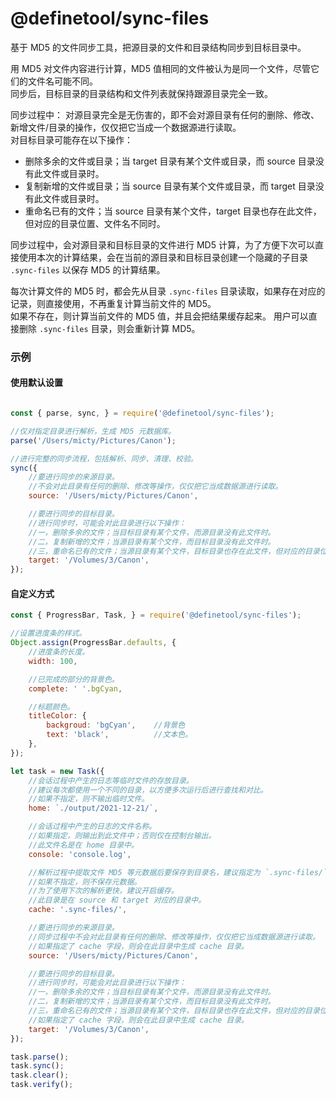 # @definetool/sync-files

基于 MD5 的文件同步工具，把源目录的文件和目录结构同步到目标目录中。  

用 MD5 对文件内容进行计算，MD5 值相同的文件被认为是同一个文件，尽管它们的文件名可能不同。  
同步后，目标目录的目录结构和文件列表就保持跟源目录完全一致。  

同步过程中：
对源目录完全是无伤害的，即不会对源目录有任何的删除、修改、新增文件/目录的操作，仅仅把它当成一个数据源进行读取。    
对目标目录可能存在以下操作：  

 - 删除多余的文件或目录；当 target 目录有某个文件或目录，而 source 目录没有此文件或目录时。
 - 复制新增的文件或目录；当 source 目录有某个文件或目录，而 target 目录没有此文件或目录时。
 - 重命名已有的文件；当 source 目录有某个文件，target 目录也存在此文件，但对应的目录位置、文件名不同时。


同步过程中，会对源目录和目标目录的文件进行 MD5 计算，为了方便下次可以直接使用本次的计算结果，会在当前的源目录和目标目录创建一个隐藏的子目录 `.sync-files` 以保存 MD5 的计算结果。 

每次计算文件的 MD5 时，都会先从目录 `.sync-files` 目录读取，如果存在对应的记录，则直接使用，不再重复计算当前文件的 MD5。  
如果不存在，则计算当前文件的 MD5 值，并且会把结果缓存起来。 用户可以直接删除 `.sync-files` 目录，则会重新计算 MD5。

### 示例

#### 使用默认设置
``` js

const { parse, sync, } = require('@definetool/sync-files');

//仅对指定目录进行解析，生成 MD5 元数据库。
parse('/Users/micty/Pictures/Canon');

//进行完整的同步流程，包括解析、同步、清理、校验。
sync({
    //要进行同步的来源目录。
    //不会对此目录有任何的删除、修改等操作，仅仅把它当成数据源进行读取。
    source: '/Users/micty/Pictures/Canon',

    //要进行同步的目标目录。
    //进行同步时，可能会对此目录进行以下操作：
    //一，删除多余的文件；当目标目录有某个文件，而源目录没有此文件时。
    //二，复制新增的文件；当源目录有某个文件，而目标目录没有此文件时。
    //三，重命名已有的文件；当源目录有某个文件，目标目录也存在此文件，但对应的目录位置、文件名不同时。
    target: '/Volumes/3/Canon',
});

```

#### 自定义方式
``` js
const { ProgressBar, Task, } = require('@definetool/sync-files');

//设置进度条的样式。
Object.assign(ProgressBar.defaults, {
    //进度条的长度。
    width: 100, 

    //已完成的部分的背景色。
    complete: ' '.bgCyan,

    //标题颜色。
    titleColor: {
        backgroud: 'bgCyan',    //背景色
        text: 'black',          //文本色。
    },
});

let task = new Task({
    //会话过程中产生的日志等临时文件的存放目录。 
    //建议每次都使用一个不同的目录，以方便多次运行后进行查找和对比。
    //如果不指定，则不输出临时文件。
    home: `./output/2021-12-21/`,   

    //会话过程中产生的日志的文件名称。 
    //如果指定，则输出到此文件中；否则仅在控制台输出。
    //此文件名是在 home 目录中。
    console: 'console.log',

    //解析过程中提取文件 MD5 等元数据后要保存到目录名，建议指定为 `.sync-files/`。
    //如果不指定，则不保存元数据。
    //为了使用下次的解析更快，建议开启缓存。
    //此目录是在 source 和 target 对应的目录中。
    cache: '.sync-files/',

    //要进行同步的来源目录。
    //同步过程中不会对此目录有任何的删除、修改等操作，仅仅把它当成数据源进行读取。
    //如果指定了 cache 字段，则会在此目录中生成 cache 目录。
    source: '/Users/micty/Pictures/Canon',

    //要进行同步的目标目录。
    //进行同步时，可能会对此目录进行以下操作：
    //一，删除多余的文件；当目标目录有某个文件，而源目录没有此文件时。
    //二，复制新增的文件；当源目录有某个文件，而目标目录没有此文件时。
    //三，重命名已有的文件；当源目录有某个文件，目标目录也存在此文件，但对应的目录位置、文件名不同时。
    //如果指定了 cache 字段，则会在此目录中生成 cache 目录。
    target: '/Volumes/3/Canon',
});

task.parse();
task.sync();
task.clear();
task.verify();

```







